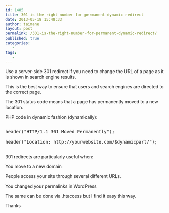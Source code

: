 ```yaml
---
id: 1485
title: 301 is the right number for permanent dynamic redirect
date: 2013-05-18 15:48:33
author: taimane
layout: post
permalink: /301-is-the-right-number-for-permanent-dynamic-redirect/
published: true
categories:
   -
tags:
   -
---
```

Use a server-side 301 redirect if you need to change the URL of a page as it is shown in search engine results.
This is the best way to ensure that users and search engines are directed to the correct page. 
The 301 status code means that a page has permanently moved to a new location.

PHP code in dynamic fashion (dynamically):

<pre class="prettyprint">
header("HTTP/1.1 301 Moved Permanently");
header("Location: http://yourwebsite.com/$dynamicpart/");
</pre>

301 redirects are particularly useful when:

You move to a new domain 
People access your site through several different URLs. 
You changed your permalinks in WordPress

The same can be done via .htaccess but I find it easy this way.

Thanks  

